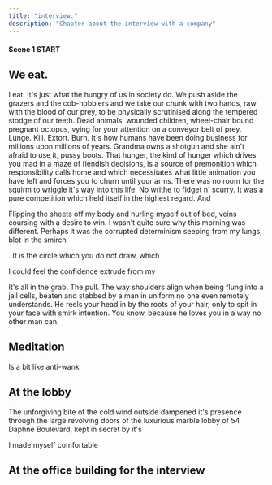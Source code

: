 ```yaml
---
title: "interview."
description: "Chapter about the interview with a company"
---
```


#### Scene 1 START

## We eat.

I eat. It's just what the hungry of us in society do. We push aside the grazers and the cob-hobblers and we take our chunk with two hands, raw with the blood of our prey, to be physically scrutinised along the tempered stodge of our teeth. Dead animals, wounded children, wheel-chair bound pregnant octopus, vying for your attention on a conveyor belt of prey. Lunge. Kill. Extort. Burn. It's how humans have been doing business for millions upon millions of years. Grandma owns a shotgun and she ain't afraid to use it, pussy boots. That hunger, the kind of hunger which drives you mad in a maze of fiendish decisions, is a source of premonition which responsibility calls home and which necessitates what little animation you have left and forces you to churn until your arms. There was no room for the squirm to wriggle it's way into this life. No writhe to fidget n' scurry. It was a pure competition which held itself in the highest regard. And

Flipping the sheets off my body and hurling myself out of bed, veins coursing with a desire to win. I wasn't quite sure why this morning was different. Perhaps it was the corrupted determinism seeping from my lungs, blot in the smirch

. It is the circle which you do not draw, which

I could feel the confidence extrude from my





It's all in the grab. The pull. The way shoulders align when being flung into a jail cells, beaten and stabbed by a man in uniform no one even remotely understands. He reels your head in by the roots of your hair, only to spit in your face with smirk intention. You know, because he loves you in a way no other man can.

## Meditation

Is a bit like anti-wank





## At the lobby

The unforgiving bite of the cold wind outside dampened it's presence through the large revolving doors of the luxurious marble lobby of 54 Daphne Boulevard, kept in secret by it's .




I made myself comfortable

## At the office building for the interview

